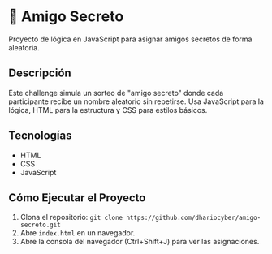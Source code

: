 # 🎁 Amigo Secreto

Proyecto de lógica en JavaScript para asignar amigos secretos de forma aleatoria.

## Descripción
Este challenge simula un sorteo de "amigo secreto" donde cada participante recibe un nombre aleatorio sin repetirse. Usa JavaScript para la lógica, HTML para la estructura y CSS para estilos básicos.

## Tecnologías
- HTML
- CSS
- JavaScript

## Cómo Ejecutar el Proyecto
1. Clona el repositorio: `git clone https://github.com/dhariocyber/amigo-secreto.git`
2. Abre `index.html` en un navegador.
3. Abre la consola del navegador (Ctrl+Shift+J) para ver las asignaciones.
